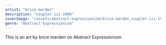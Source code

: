 ```yaml
---
artist: "brice marden"
description: "couplet-iii-1989"
coverImage: "/assets/abstract-expressionism/brice-marden_couplet-iii-1989.jpg"
genre: "Abstract Expressionism"
---
```

This is an art by brice marden on Abstract Expressionism

